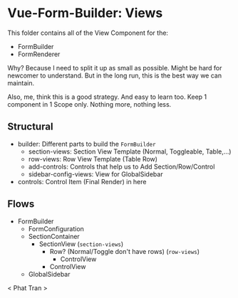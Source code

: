 # Vue-Form-Builder: Views

This folder contains all of the View Component for the:
- FormBuilder
- FormRenderer

Why? Because I need to split it up as small as possible. Might be 
hard for newcomer to understand. But in the long run, this is the best way we can maintain.

Also, me, think this is a good strategy. And easy to learn too. Keep 1 component in 1 Scope only. Nothing more, nothing less.

## Structural
- builder: Different parts to build the `FormBuilder`
    - section-views: Section View Template (Normal, Toggleable, Table,...)
    - row-views: Row View Template (Table Row)
    - add-controls: Controls that help us to Add Section/Row/Control
    - sidebar-config-views: View for GlobalSidebar
- controls: Control Item (Final Render) in here

## Flows
- FormBuilder
    - FormConfiguration
    - SectionContainer
        - SectionView (`section-views`)
            - Row? (Normal/Toggle don't have rows) (`row-views`)
                - ControlView
            - ControlView
    - GlobalSidebar


< Phat Tran >